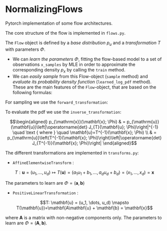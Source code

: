 # NormalizingFlows
Pytorch implementation of some flow architectures.

The core structure of the flow is implemented in `flows.py`. 

The `Flow` object is defined by a *base distribution* $`p_u`$ and a *transformation* $`T`$ with parameters $`\Phi`$.
- We can *learn the parameters $`\Phi`$*, fitting the flow-based model to a set of observations `x_samples` by MLE in order to approximate the corresponding density $`p_x`$ by calling the `train` method.
- We can *easily sample* from this Flow-object (`sample` method) and *evaluate its probability density function* (`learned_log_pdf` method). 
These are the main features of the `Flow`-object, that are based on the following formulas:

For sampling we use the `forward_transformation`:
```math \mathbf{x} = T(\mathbf{u}; \Phi), \quad \mathbf{u} \sim p_u(\mathbf{u})$$
```

To evaluate the pdf we use the `inverse_transformation`:
```math
\begin{aligned}
p_{\mathrm{x}}(\mathbf{x}; \Phi) & = p_{\mathrm{u}}(\mathbf{u})\left|\operatorname{det} J_{T}(\mathbf{u}; \Phi)\right|^{-1} \quad \text { where } \quad \mathbf{u}=T^{-1}(\mathbf{x}; \Phi) \\
& = p_{\mathrm{u}}\left(T^{-1}(\mathbf{x}; \Phi)\right)\left|\operatorname{det} J_{T^{-1}}(\mathbf{x}; \Phi)\right|
\end{aligned}
```

The different transformations are implemented in `transforms.py`:
- `AffineElementwiseTransform` : 
```math 
T : \mathbf{u} = (u_1, \dots, u_d) \mapsto T(\mathbf{u}) = (a_1u_1 + b_1, \dots, a_du_d + b_d) = (x_1, \dots, x_d) = \mathbf{x}
```
The parameters to learn are $`\Phi = (\mathbf{a},\mathbf{b})`$
- `PositiveLinearTransformation` : 
```math 
T: \mathbf{u} = (u_1, \dots, u_d) \mapsto T(\mathbf{u})=\mathbf{A\mathbf{u} + \mathbf{b} = \mathbf{x}
```
where $`\mathbf{A}`$ is a matrix with non-negative components only. 
The parameters to learn are $`\Phi = (\mathbf{A},\mathbf{b})`$.
